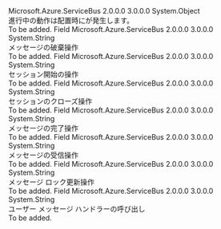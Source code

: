 <Type Name="ExceptionReceivedEventArgsAction" FullName="Microsoft.Azure.ServiceBus.ExceptionReceivedEventArgsAction">
  <TypeSignature Language="C#" Value="public static class ExceptionReceivedEventArgsAction" />
  <TypeSignature Language="ILAsm" Value=".class public auto ansi abstract sealed beforefieldinit ExceptionReceivedEventArgsAction extends System.Object" />
  <TypeSignature Language="DocId" Value="T:Microsoft.Azure.ServiceBus.ExceptionReceivedEventArgsAction" />
  <TypeSignature Language="VB.NET" Value="Public Class ExceptionReceivedEventArgsAction" />
  <TypeSignature Language="F#" Value="type ExceptionReceivedEventArgsAction = class" />
  <AssemblyInfo>
    <AssemblyName>Microsoft.Azure.ServiceBus</AssemblyName>
    <AssemblyVersion>2.0.0.0</AssemblyVersion>
    <AssemblyVersion>3.0.0.0</AssemblyVersion>
  </AssemblyInfo>
  <Base>
    <BaseTypeName>System.Object</BaseTypeName>
  </Base>
  <Interfaces />
  <Docs>
    <summary>進行中の動作は配置時に<see cref="T:Microsoft.Azure.ServiceBus.ExceptionReceivedEventArgs" />が発生します。</summary>
    <remarks>To be added.</remarks>
  </Docs>
  <Members>
    <Member MemberName="Abandon">
      <MemberSignature Language="C#" Value="public const string Abandon;" />
      <MemberSignature Language="ILAsm" Value=".field public static literal string Abandon" />
      <MemberSignature Language="DocId" Value="F:Microsoft.Azure.ServiceBus.ExceptionReceivedEventArgsAction.Abandon" />
      <MemberSignature Language="VB.NET" Value="Public Const Abandon As String " />
      <MemberSignature Language="F#" Value="val mutable Abandon : string" Usage="Microsoft.Azure.ServiceBus.ExceptionReceivedEventArgsAction.Abandon" />
      <MemberType>Field</MemberType>
      <AssemblyInfo>
        <AssemblyName>Microsoft.Azure.ServiceBus</AssemblyName>
        <AssemblyVersion>2.0.0.0</AssemblyVersion>
        <AssemblyVersion>3.0.0.0</AssemblyVersion>
      </AssemblyInfo>
      <ReturnValue>
        <ReturnType>System.String</ReturnType>
      </ReturnValue>
      <Docs>
        <summary>メッセージの破棄操作</summary>
        <remarks>To be added.</remarks>
      </Docs>
    </Member>
    <Member MemberName="AcceptMessageSession">
      <MemberSignature Language="C#" Value="public const string AcceptMessageSession;" />
      <MemberSignature Language="ILAsm" Value=".field public static literal string AcceptMessageSession" />
      <MemberSignature Language="DocId" Value="F:Microsoft.Azure.ServiceBus.ExceptionReceivedEventArgsAction.AcceptMessageSession" />
      <MemberSignature Language="VB.NET" Value="Public Const AcceptMessageSession As String " />
      <MemberSignature Language="F#" Value="val mutable AcceptMessageSession : string" Usage="Microsoft.Azure.ServiceBus.ExceptionReceivedEventArgsAction.AcceptMessageSession" />
      <MemberType>Field</MemberType>
      <AssemblyInfo>
        <AssemblyName>Microsoft.Azure.ServiceBus</AssemblyName>
        <AssemblyVersion>2.0.0.0</AssemblyVersion>
        <AssemblyVersion>3.0.0.0</AssemblyVersion>
      </AssemblyInfo>
      <ReturnValue>
        <ReturnType>System.String</ReturnType>
      </ReturnValue>
      <Docs>
        <summary>セッション開始の操作</summary>
        <remarks>To be added.</remarks>
      </Docs>
    </Member>
    <Member MemberName="CloseMessageSession">
      <MemberSignature Language="C#" Value="public const string CloseMessageSession;" />
      <MemberSignature Language="ILAsm" Value=".field public static literal string CloseMessageSession" />
      <MemberSignature Language="DocId" Value="F:Microsoft.Azure.ServiceBus.ExceptionReceivedEventArgsAction.CloseMessageSession" />
      <MemberSignature Language="VB.NET" Value="Public Const CloseMessageSession As String " />
      <MemberSignature Language="F#" Value="val mutable CloseMessageSession : string" Usage="Microsoft.Azure.ServiceBus.ExceptionReceivedEventArgsAction.CloseMessageSession" />
      <MemberType>Field</MemberType>
      <AssemblyInfo>
        <AssemblyName>Microsoft.Azure.ServiceBus</AssemblyName>
        <AssemblyVersion>2.0.0.0</AssemblyVersion>
        <AssemblyVersion>3.0.0.0</AssemblyVersion>
      </AssemblyInfo>
      <ReturnValue>
        <ReturnType>System.String</ReturnType>
      </ReturnValue>
      <Docs>
        <summary>セッションのクローズ操作</summary>
        <remarks>To be added.</remarks>
      </Docs>
    </Member>
    <Member MemberName="Complete">
      <MemberSignature Language="C#" Value="public const string Complete;" />
      <MemberSignature Language="ILAsm" Value=".field public static literal string Complete" />
      <MemberSignature Language="DocId" Value="F:Microsoft.Azure.ServiceBus.ExceptionReceivedEventArgsAction.Complete" />
      <MemberSignature Language="VB.NET" Value="Public Const Complete As String " />
      <MemberSignature Language="F#" Value="val mutable Complete : string" Usage="Microsoft.Azure.ServiceBus.ExceptionReceivedEventArgsAction.Complete" />
      <MemberType>Field</MemberType>
      <AssemblyInfo>
        <AssemblyName>Microsoft.Azure.ServiceBus</AssemblyName>
        <AssemblyVersion>2.0.0.0</AssemblyVersion>
        <AssemblyVersion>3.0.0.0</AssemblyVersion>
      </AssemblyInfo>
      <ReturnValue>
        <ReturnType>System.String</ReturnType>
      </ReturnValue>
      <Docs>
        <summary>メッセージの完了操作</summary>
        <remarks>To be added.</remarks>
      </Docs>
    </Member>
    <Member MemberName="Receive">
      <MemberSignature Language="C#" Value="public const string Receive;" />
      <MemberSignature Language="ILAsm" Value=".field public static literal string Receive" />
      <MemberSignature Language="DocId" Value="F:Microsoft.Azure.ServiceBus.ExceptionReceivedEventArgsAction.Receive" />
      <MemberSignature Language="VB.NET" Value="Public Const Receive As String " />
      <MemberSignature Language="F#" Value="val mutable Receive : string" Usage="Microsoft.Azure.ServiceBus.ExceptionReceivedEventArgsAction.Receive" />
      <MemberType>Field</MemberType>
      <AssemblyInfo>
        <AssemblyName>Microsoft.Azure.ServiceBus</AssemblyName>
        <AssemblyVersion>2.0.0.0</AssemblyVersion>
        <AssemblyVersion>3.0.0.0</AssemblyVersion>
      </AssemblyInfo>
      <ReturnValue>
        <ReturnType>System.String</ReturnType>
      </ReturnValue>
      <Docs>
        <summary>メッセージの受信操作</summary>
        <remarks>To be added.</remarks>
      </Docs>
    </Member>
    <Member MemberName="RenewLock">
      <MemberSignature Language="C#" Value="public const string RenewLock;" />
      <MemberSignature Language="ILAsm" Value=".field public static literal string RenewLock" />
      <MemberSignature Language="DocId" Value="F:Microsoft.Azure.ServiceBus.ExceptionReceivedEventArgsAction.RenewLock" />
      <MemberSignature Language="VB.NET" Value="Public Const RenewLock As String " />
      <MemberSignature Language="F#" Value="val mutable RenewLock : string" Usage="Microsoft.Azure.ServiceBus.ExceptionReceivedEventArgsAction.RenewLock" />
      <MemberType>Field</MemberType>
      <AssemblyInfo>
        <AssemblyName>Microsoft.Azure.ServiceBus</AssemblyName>
        <AssemblyVersion>2.0.0.0</AssemblyVersion>
        <AssemblyVersion>3.0.0.0</AssemblyVersion>
      </AssemblyInfo>
      <ReturnValue>
        <ReturnType>System.String</ReturnType>
      </ReturnValue>
      <Docs>
        <summary>メッセージ ロック更新操作</summary>
        <remarks>To be added.</remarks>
      </Docs>
    </Member>
    <Member MemberName="UserCallback">
      <MemberSignature Language="C#" Value="public const string UserCallback;" />
      <MemberSignature Language="ILAsm" Value=".field public static literal string UserCallback" />
      <MemberSignature Language="DocId" Value="F:Microsoft.Azure.ServiceBus.ExceptionReceivedEventArgsAction.UserCallback" />
      <MemberSignature Language="VB.NET" Value="Public Const UserCallback As String " />
      <MemberSignature Language="F#" Value="val mutable UserCallback : string" Usage="Microsoft.Azure.ServiceBus.ExceptionReceivedEventArgsAction.UserCallback" />
      <MemberType>Field</MemberType>
      <AssemblyInfo>
        <AssemblyName>Microsoft.Azure.ServiceBus</AssemblyName>
        <AssemblyVersion>2.0.0.0</AssemblyVersion>
        <AssemblyVersion>3.0.0.0</AssemblyVersion>
      </AssemblyInfo>
      <ReturnValue>
        <ReturnType>System.String</ReturnType>
      </ReturnValue>
      <Docs>
        <summary>ユーザー メッセージ ハンドラーの呼び出し</summary>
        <remarks>To be added.</remarks>
      </Docs>
    </Member>
  </Members>
</Type>